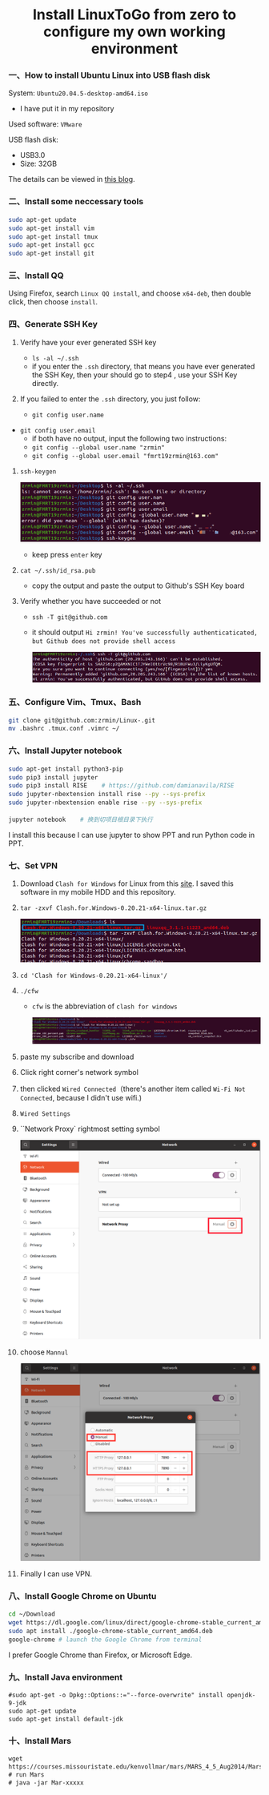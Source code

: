 <center><h1>Install LinuxToGo from zero to configure my own working environment</h1></center>

### 一、How to install Ubuntu Linux into USB flash disk

System: `Ubuntu20.04.5-desktop-amd64.iso `

* I have put it in my repository

Used software: `VMware`

USB flash disk:

* USB3.0
* Size: 32GB

The details can be viewed in [this blog](https://blog.csdn.net/Cui_Hongwei/article/details/109438310).

### 二、Install some neccessary tools

```bash
sudo apt-get update
sudo apt-get install vim
sudo apt-get install tmux
sudo apt-get install gcc
sudo apt-get install git
```

### 三、Install QQ

Using Firefox, search `Linux QQ install`, and choose `x64-deb`, then double click, then choose `install`.

### 四、Generate SSH Key

1. Verify have your ever generated SSH key

   * `ls -al ~/.ssh`
   * if you enter the `.ssh` directory, that means you have ever generated the SSH Key, then your should go to step4 , use your SSH Key directly.
   
1. If you failed to enter the `.ssh` directory, you just follow:

   * `git config user.name`
* `git config user.email`
   * if both have no output, input the following two instructions:
  * `git config --global user.name "zrmin"`
  * `git config --global user.email "fmrt19zrmin@163.com"`

1. `ssh-keygen`

   ![img](https://raw.githubusercontent.com/zrmin/BlogImages/master/images/202304191703958.JPG)

   * keep press `enter` key

1. `cat ~/.ssh/id_rsa.pub` 

   * copy the output and paste the output to Github's SSH Key board

1. Verify whether you have succeeded or not

   * `ssh -T git@github.com`

   * it should output `Hi zrmin! You've successfully authenticaticated, but Github does not provide shell access`

     ![img](https://raw.githubusercontent.com/zrmin/BlogImages/master/images/202304191700810.JPG)

### 五、Configure Vim、Tmux、Bash

````bash
git clone git@github.com:zrmin/Linux-.git
mv .bashrc .tmux.conf .vimrc ~/
````

### 六、Install Jupyter notebook

```bash
sudo apt-get install python3-pip
sudo pip3 install jupyter
sudo pip3 install RISE    # https://github.com/damianavila/RISE
sudo jupyter-nbextension install rise --py --sys-prefix
sudo jupyter-nbextension enable rise --py --sys-prefix

jupyter notebook    # 换到切项目根目录下执行
```

I install this because I can use jupyter to show PPT and run Python code in PPT.

### 七、Set VPN

1. Download `Clash for Windows` for Linux from this [site](https://github.com/Fndroid/clash_for_windows_pkg/releases). I saved this software in my mobile HDD and this repository.

2. `tar -zxvf Clash.for.Windows-0.20.21-x64-linux.tar.gz`

   ![img](https://raw.githubusercontent.com/zrmin/BlogImages/master/images/202304191750758.JPG)

3. `cd 'Clash for Windows-0.20.21-x64-linux'/`

4. `./cfw` 

   * `cfw` is the abbreviation of `clash for windows`

     ![img](https://raw.githubusercontent.com/zrmin/BlogImages/master/images/202304191750459.JPG)

5. paste my subscribe and download 

7. Click right corner's network symbol

8. then clicked `Wired Connected`（there's another item called `Wi-Fi Not Connected`, because I didn't use wifi.)

9. `Wired Settings`

10. ``Network Proxy` rightmost setting symbol

    ![img](https://raw.githubusercontent.com/zrmin/BlogImages/master/images/202304191755665.JPG)

11. choose `Mannul`

    ![img](https://raw.githubusercontent.com/zrmin/BlogImages/master/images/202304191755766.JPG)

12. Finally I can use VPN.

### 八、Install Google Chrome on Ubuntu

```bash
cd ~/Download
wget https://dl.google.com/linux/direct/google-chrome-stable_current_amd64.deb
sudo apt install ./google-chrome-stable_current_amd64.deb
google-chrome # launch the Google Chrome from terminal
```

I prefer Google Chrome than Firefox, or Microsoft Edge.

### 九、Install Java environment

```shell
#sudo apt-get -o Dpkg::Options::="--force-overwrite" install openjdk-9-jdk
sudo apt-get update
sudo apt-get install default-jdk
```

### 十、Install Mars

```shell
wget https://courses.missouristate.edu/kenvollmar/mars/MARS_4_5_Aug2014/Mars4_5.jar
# run Mars
# java -jar Mar-xxxxx
```

